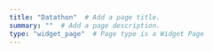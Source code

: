 ```yaml
---
title: "Datathon"  # Add a page title.
summary: ""  # Add a page description.
type: "widget_page"  # Page type is a Widget Page
---
```

